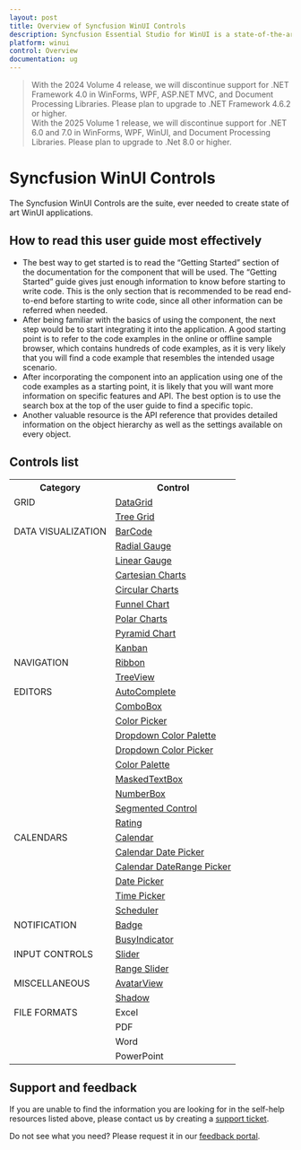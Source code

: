 ```yaml
---
layout: post
title: Overview of Syncfusion WinUI Controls
description: Syncfusion Essential Studio for WinUI is a state-of-the-art WinUI toolkit for developing Windows apps.
platform: winui
control: Overview
documentation: ug
---
```


> With the 2024 Volume 4 release, we will discontinue support for .NET Framework 4.0 in WinForms, WPF, ASP.NET MVC, and Document Processing Libraries. Please plan to upgrade to .NET Framework 4.6.2 or higher.<br>
With the 2025 Volume 1 release, we will discontinue support for .NET 6.0 and 7.0 in WinForms, WPF, WinUI, and Document Processing Libraries. Please plan to upgrade to .Net 8.0 or higher.

# Syncfusion WinUI Controls

The Syncfusion WinUI Controls are the suite, ever needed to create state of art WinUI applications.

## How to read this user guide most effectively

* The best way to get started is to read the “Getting Started” section of the documentation for the component that will be used. The “Getting Started” guide gives just enough information to know before starting to write code. This is the only section that is recommended to be read end-to-end before starting to write code, since all other information can be referred when needed.
* After being familiar with the basics of using the component, the next step would be to start integrating it into the application. A good starting point is to refer to the code examples in the online or offline sample browser, which contains hundreds of code examples, as it is very likely that you will find a code example that resembles the intended usage scenario.
* After incorporating the component into an application using one of the code examples as a starting point, it is likely that you will want more information on specific features and API. The best option is to use the search box at the top of the user guide to find a specific topic.
* Another valuable resource is the API reference that provides detailed information on the object hierarchy as well as the settings available on every object.

## Controls list

<table>
	<tr>
		<th align="center">
			Category<br/>
		</th>
		<th align="center">
			Control<br/>
		</th>
	</tr>
	<tr>
		<td rowspan="2" valign="top">
			GRID<br/>
		</td>
		<td>
			<a href="https://help.syncfusion.com/winui/datagrid/getting-started">DataGrid </a><br/>
		</td>
	</tr>
	<tr>
		<td>
			<a href="https://help.syncfusion.com/winui/treegrid/getting-started">Tree Grid</a><br/>
		</td>
	</tr>
	<tr>
		<td rowspan="9" valign="top">
			DATA VISUALIZATION<br/>
		</td>
		<td>
			<a href="https://help.syncfusion.com/winui/barcode/getting-started" >BarCode </a><br/>
		</td>
	</tr>
	<tr>
		<td>
			<a href="https://help.syncfusion.com/winui/radial-gauge/getting-started">Radial Gauge </a><br/>
		</td>
	</tr>
	<tr>
		<td>
			<a href="https://help.syncfusion.com/winui/linear-gauge/getting-started" >Linear Gauge </a><br/>
		</td>
	</tr>
	<tr>
		<td>
			<a href="https://help.syncfusion.com/winui/cartesian-charts/getting-started">Cartesian Charts </a><br/>
		</td>
	</tr>
	<tr>
		<td>
			<a href="https://help.syncfusion.com/winui/circular-charts/getting-started">Circular Charts</a><br/>
		</td>
	</tr>
	<tr>
		<td>
			<a href="https://help.syncfusion.com/winui/funnel-chart/getting-started">Funnel Chart</a><br/>
		</td>
	</tr>
	<tr>
		<td>
			<a href="https://help.syncfusion.com/winui/polar-chart/getting-started">Polar Charts</a><br/>
		</td>
	</tr>
	<tr>
		<td>
			<a href="https://help.syncfusion.com/winui/pyramid-chart/getting-started">Pyramid Chart</a><br/>
		</td>
	</tr>
	<tr>
		<td>
			<a href="https://help.syncfusion.com/winui/kanban/getting-started">Kanban</a><br/>
		</td>
	</tr>
	<tr>
		<td rowspan="2" valign="top">
			NAVIGATION<br/>
		</td>
		<td>
			<a href="https://help.syncfusion.com/winui/ribbon/getting-started">Ribbon </a><br/>
		</td>
	</tr>
	<tr>
		<td>
			<a href="https://help.syncfusion.com/winui/treeview/getting-started">TreeView </a><br/>
		</td>
	</tr>
	<tr>
	    <td rowspan="10" valign="top">
			EDITORS<br/>
		</td>	
		<td>
			<a href="https://help.syncfusion.com/winui/autocomplete/getting-started">AutoComplete</a><br/>
		</td>
	</tr>
	<tr>
		<td>
			<a href="https://help.syncfusion.com/winui/combobox/getting-started">ComboBox</a><br/>
		</td>
	</tr>
	<tr>
		<td>
			<a href="https://help.syncfusion.com/winui/color-picker/getting-started">Color Picker</a><br/>
		</td>
	</tr>
	<tr>
		<td>
			<a href="https://help.syncfusion.com/winui/dropdown-color-palette/getting-started">Dropdown Color Palette</a><br/>
		</td>
	</tr>
	<tr>
		<td>
			<a href="https://help.syncfusion.com/winui/dropdown-color-picker/getting-started">Dropdown Color Picker</a><br/>
		</td>
	</tr>
	<tr>
		<td>
			<a href="https://help.syncfusion.com/winui/color-palette/getting-started">Color Palette</a><br/>
		</td>
	</tr>
	<tr>
		<td>
			<a href="https://help.syncfusion.com/winui/masked-textbox/getting-started">MaskedTextBox</a><br/>
		</td>
	</tr>
	<tr>
		<td>
			<a href="https://help.syncfusion.com/winui/numberbox/getting-started" >NumberBox</a><br/>
		</td>
	</tr>
	<tr>
		<td>
			<a href="https://help.syncfusion.com/winui/segmentedcontrol/getting-started" >Segmented Control</a><br/>
		</td>
	</tr>
	<tr>
		<td>
			<a href="https://help.syncfusion.com/winui/rating/getting-started" >Rating</a><br/>
		</td>
	</tr>
	<tr>
	    <td rowspan="6" valign="top">
		CALENDARS<br/>
		</td>
		<td>
			<a href="https://help.syncfusion.com/winui/calendar/getting-started" >Calendar</a><br/>
		</td>
	</tr>	
    <tr>
		<td>
			<a href="https://help.syncfusion.com/winui/calendar-date-picker/getting-started">Calendar Date Picker</a><br/>
		</td>
	</tr>
    <tr>
	    <td>
			<a href="https://help.syncfusion.com/winui/calendar-daterange-picker/getting-started">Calendar DateRange Picker</a><br/>
		</td>
	</tr>
    <tr>
	    <td>
			<a href="https://help.syncfusion.com/winui/date-picker/getting-started" >Date Picker</a><br/>
		</td>
	</tr>
    <tr>
	    <td>
			<a href="https://help.syncfusion.com/winui/time-picker/getting-started">Time Picker</a><br/>
		</td>
	</tr>
    <tr>
	    <td>
			<a href="https://help.syncfusion.com/winui/scheduler/getting-started">Scheduler</a><br/>
		</td>
	</tr>
    <tr>
	    <td rowspan="2" valign="top">
		NOTIFICATION<br/>
		</td>
		<td>
			<a href="https://help.syncfusion.com/winui/badge/getting-started">Badge</a><br/>
		</td>
	</tr>
	<tr>
	    <td>
			<a href="https://help.syncfusion.com/winui/busy-indicator/getting-started">BusyIndicator</a><br/>
		</td>
	</tr>	
    <tr>
	    <td rowspan="2" valign="top">
		INPUT CONTROLS<br/>
		</td>
		<td>
			<a href="https://help.syncfusion.com/winui/slider/getting-started">Slider</a><br/>
		</td>
	</tr>	
    <tr>
		<td>
			<a href="https://help.syncfusion.com/winui/rangeslider/getting-started">Range Slider</a><br/>
		</td>
	</tr>
	<tr>
	    <td rowspan="2" valign="top">
		MISCELLANEOUS<br/>
		</td>
		<td>
			<a href="https://help.syncfusion.com/winui/avatar-view/getting-started">AvatarView</a><br/>
		</td>
	</tr>
	<tr>
		<td>
			<a href="https://help.syncfusion.com/winui/shadow/getting-started">Shadow</a><br/>
		</td>
	</tr>	
	<tr>
		<td rowspan="4" valign="top">
			FILE FORMATS<br/>
		</td>
		<td>
			<a>Excel</a><br/>
		</td>
	</tr>
	<tr>
		<td>
			<a>PDF</a><br/>
		</td>
	</tr>	
	<tr>
		<td>
			<a>Word</a><br/>
		</td>
	</tr>
	<tr>
		<td>
			<a>PowerPoint</a><br/>
		</td>
	</tr>
</table>

## Support and feedback

If you are unable to find the information you are looking for in the self-help resources listed above, please contact us by creating a [support ticket](https://www.syncfusion.com/support/directtrac/incidents).

Do not see what you need? Please request it in our [feedback portal](https://www.syncfusion.com/feedback/winui).